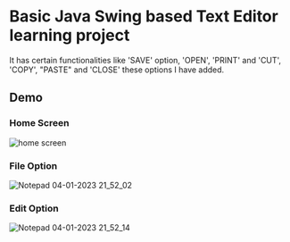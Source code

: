 # Basic Java Swing based Text Editor learning project
It has certain functionalities like 'SAVE' option, 'OPEN', 'PRINT' and 'CUT', 'COPY', "PASTE" and 'CLOSE'
these options I have added.
 
## Demo

### Home Screen
![home screen](https://user-images.githubusercontent.com/120418517/210610053-e779b301-7f5e-48ef-827a-9d70f2adeac5.PNG)

### File Option
![Notepad 04-01-2023 21_52_02](https://user-images.githubusercontent.com/120418517/210610464-e29041b0-8eaa-4222-976e-40406db037dd.png)

### Edit Option
![Notepad 04-01-2023 21_52_14](https://user-images.githubusercontent.com/120418517/210610678-a161f410-891e-4350-8c92-24a5706adf3b.png)

